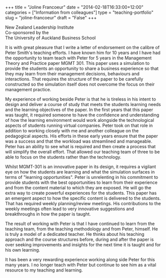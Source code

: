 +++
title = "Joline Francoeur"
date = "2014-02-18T16:33:00+12:00"
categories = ["Information from colleagues"]
type = "teaching-portfolio"
slug = "joline-francoeur"
draft = "False"
+++

New Zealand Leadership Institute  
Co-sponsored by the  
The University of Auckland Business School

It is with great pleasure that I write a letter of endorsement on the
calibre of Peter Smith's teaching efforts. I have known him for 10
years and I have had the opportunity to team teach with Peter for 5
years in the Management Theory and Practice paper MGMT 301. This
paper uses a simulation to provide the students an opportunity to
share a business experience so that they may learn from their
management decisions, behaviours and interactions. That requires
the structure of the paper to be carefully constructed so the
simulation itself does not overcome the focus on their management
practice.

My experience of working beside Peter is that he is tireless in his
intent to design and deliver a course of study that meets the students
learning needs and the learning objectives of the paper. In the first
years that this paper was taught, it required someone to have the
confidence and understanding of how the learning environment
would work alongside the technological aspects of students running
virtual companies. Peter took on that role in addition to working
closely with me and another colleague on the pedagogical aspects. His
efforts in these early years ensure that the paper was a success and
that the workload was streamlined and manageable. Peter has an
ability to see what is required and then create a process that will
simplify the overall effort. That allowed our teaching team of three
to be able to focus on the students rather than the technology.

Whilst MGMT-301 is an innovative paper in its design, it requires a
vigilant eye on how the students are learning and what the
simulation surfaces in terms of "learning opportunities".
Peter is unrelenting in his commitment to provide students with the
best opportunities to learn from their experience and from the
content material to which they are exposed. He will go the extra way
to create powerful experiences for the students. This paper has an
emergent aspect to how the specific content is delivered to the
students. That has required weekly planning/review meetings. His
contributions to the weekly meetings often lead to very innovative
suggestions and breakthroughs in how the paper is taught.

The result of working with Peter is that I have continued to learn
from the teaching team, from the teaching methodology and from
Peter, himself. He is truly a model of a dedicated teacher. He thinks
about his teaching approach and the course structures before, during
and after the paper is over seeking improvements and insights for the
next time it is taught and for his own learning.

It has been a very rewarding experience working along side Peter for
this many years. I no longer teach with Peter but continue to see him
as a vital resource to my teaching and learning.
